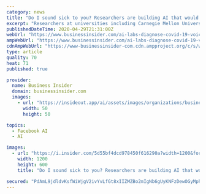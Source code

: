 ```yaml
---
category: news
title: "Do I sound sick to you? Researchers are building AI that would diagnose COVID-19 by listening to people talk."
excerpt: "Researchers at universities including Carnegie Mellon University, Harvard, and MIT are collecting voice data to train algorithms to diagnose COVID-19."
publishedDateTime: 2020-04-29T21:31:00Z
webUrl: "https://www.businessinsider.com/ai-labs-diagnose-covid-19-voice-listening-talk-2020-4"
ampWebUrl: "https://www.businessinsider.com/ai-labs-diagnose-covid-19-voice-listening-talk-2020-4?amp"
cdnAmpWebUrl: "https://www-businessinsider-com.cdn.ampproject.org/c/s/www.businessinsider.com/ai-labs-diagnose-covid-19-voice-listening-talk-2020-4?amp"
type: article
quality: 70
heat: 71
published: true

provider:
  name: Business Insider
  domain: businessinsider.com
  images:
    - url: "https://insideout.app/ai/assets/images/organizations/businessinsider.com-50x50.jpg"
      width: 50
      height: 50

topics:
  - Facebook AI
  - AI

images:
  - url: "https://i.insider.com/5d55bf4dcd978450f616290a?width=1200&format=jpeg"
    width: 1200
    height: 600
    title: "Do I sound sick to you? Researchers are building AI that would diagnose COVID-19 by listening to people talk."

secured: "PdAmL9jdldvKsfWiWjgV2ivYvLfGt8xIIZMZBo2mIgNb6gUyKNFzDewOGyMphewCtDd/niyquILMCHYxDdFv8gWuDeBPBrWGt22YV/5k3bkL6Ogmd3dICKSgsh/zwYVH0g6fKDwJJp42qqRhEbmKxb0g/24IeU9BaurLGRHyw2XNTjzRBS+1SPJji7HuY08NHyUWjOJrt5rTM1VM43a727owjtKk05cKAD5dSWi6OiJp4DT9+KwM8obEsv6kkQCUcK2B+dEQZ6wrlVJJofCrY34xC2uEr11UVW8dJd8fYG40N4XesTpLwbdeOXHYV5q/CAI9RUneeAioOnW5h5fbaajz1aKA40nY7R2qBkuXV5nq5qPGUHKg0fa95GlmwSq9rEFb+um75cDI95InX+uaRslLN1DqVrRn6qJBYL6m5QGZ7BSD0YXT/ZDglgdBjLO+zEA4b9SdROEfvO+2dONtFeLA7vURDQDpxjd2UlkG4+I=;nXC0W/z9mcXNqy0XixrCBQ=="
---
```


